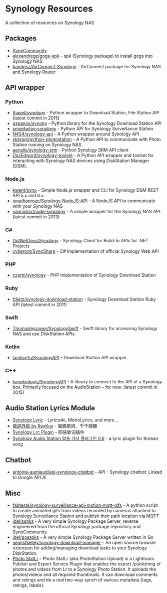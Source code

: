 # Synology Resources

A collection of resources on Synology NAS

## Packages

* [SynoCommunity](https://synocommunity.com)
* [alexandregz/gogs-spk](https://github.com/alexandregz/gogs-spk) - spk (Synology package) to install gogs into Synology NAS
* [bandesz/AirConnect-Synology](https://github.com/bandesz/AirConnect-Synology) - AirConnect package for Synology NAS and Synology Router

## API wrapper

### Python
* [thavel/synolopy](https://github.com/thavel/synolopy) - Python wrapper to Download Station, File Station API (latest commit in 2015)
* [gspanos/synopy](https://github.com/gspanos/synopy) - Python library for the Synology Download Station API
* [snjoetw/py-synology](https://github.com/snjoetw/py-synology) - Python API for Synology Surveillance Station
* [N4S4/synology-api](https://github.com/N4S4/synology-api) - A Python wrapper around Synology API
* [skarppi/python-photostation](https://github.com/skarppi/python-photostation) - A Python API to communicate with Photo Station running on Synology NAS.
* [aerialls/synology-srm](https://github.com/aerialls/synology-srm) - Python Synology SRM API client
* [DazEdword/synology-toolset](https://github.com/DazEdword/synology-toolset) - A Python API wrapper and toolset for interacting with Synology NAS devices using DiskStation Manager (DSM).

### Node.js
* [kwent/syno](https://github.com/kwent/syno) - Simple Node.js wrapper and CLI for Synology DSM REST API 5.x and 6.x.
* [jonathanroze/Synology-NodeJS-API](https://github.com/jonathanroze/Synology-NodeJS-API) - A NodeJS API to communicate with your Synology NAS
* [yannickcr/node-synology](https://github.com/yannickcr/node-synology) - A simple wrapper for the Synology NAS API. (latest commit in 2013)

### C#
* [DotNetDevs/Synology](https://github.com/DotNetDevs/Synology) - Synology Client for Build-In APIs for .NET Projects
* [cyberoot/SynoSharp](https://github.com/cyberoot/SynoSharp) - C# Implementation of official Synology Web API

### PHP
* [zzarbi/synology](https://github.com/zzarbi/synology) - PHP Implementation of Synology Download Station

### Ruby
* [fdietz/synology-download-station](https://github.com/fdietz/synology-download-station) - Synology Download Station Ruby API (latest commit in 2011)

### Swift
* [Thomaslegravier/SynologySwift](https://github.com/Thomaslegravier/SynologySwift) - Swift library for accessing Synology NAS and use DiskStation APIs.

### Kotlin
* [landicefu/SynologyAPI](https://github.com/landicefu/SynologyAPI) - Download Station API wrapper

### C++
* [kanakodavis/SynologyAPI](https://github.com/kanakodavis/SynologyAPI) - A library to connect to the API of a Synology box. Primarily focused on the AudioStation – for now. (latest commit in 2015)


## Audio Station Lyrics Module

* [Synology Lyric](https://fujirou2.blogspot.com/2013/01/synology-audio-station-lyrics-module.html) - Lyricwiki, MetroLyrics, and more...
* [歌詞外掛 by RayKuo](https://blog.ladsai.com/synology-audiostation-歌詞外掛-2.html) - 魔鏡歌詞、千千靜聽
* [Synology Lrc Plugin](https://github.com/LudySu/Synology-LrcPlugin) - 网易歌词插件
* [Synology Audio Station 알송 가사 플러그인 0.6](https://acidpop.tistory.com/308) - a lyric plugin for Korean song

## Chatbot

* [antoine-aumjaud/api-synology-chatbot](https://github.com/antoine-aumjaud/api-synology-chatbot) - API - Synology chatbot: Linked to Google API.AI

## Misc

* [fabtesta/synology-surveillance-api-motion-mqtt-gifs](https://github.com/fabtesta/synology-surveillance-api-motion-mqtt-gifs) - A python script to create animated gifs from videos recorded by cameras attached to Synology Surveillance Station and publish their path location via MQTT
* [jdel/sspks](https://github.com/jdel/sspks) - A very simple Synology Package Server, reverse engineered from the official Synology package repository and SynoCommunity.
* [jdel/gosspks](https://github.com/jdel/gosspks) - A very simple Synology Package Server written in Go
* [seansfkelley/synology-download-manager](https://github.com/seansfkelley/synology-download-manager) - An open source browser extension for adding/managing download tasks to your Synology DiskStation.
* [Photo StatLr](https://github.com/flingo64/PhotoStation-Upload-Lr-Plugin) - Photo StatLr (aka PhotoStation Upload) is a Lightroom Publish and Export Service Plugin that enables the export /publishing of photos and videos from Lr to a Synology Photo Station. It uploads the photos/videos and all required thumbnails. It can download comments and ratings and do a real two-way synch of various metadata (tags, ratings, labels).

